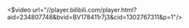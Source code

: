 <$video url="//player.bilibili.com/player.html?aid=234807748&bvid=BV178411r7j3&cid=1302767311&p=1"/>